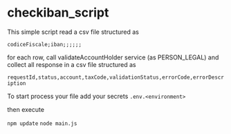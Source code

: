 # checkiban_script

This simple script read a csv file structured as 

``` codiceFiscale;iban;;;;;; ```

for each row, call validateAccountHolder service (as PERSON_LEGAL) and collect all response in a csv file structured as 

``` requestId,status,account,taxCode,validationStatus,errorCode,errorDescription ```


To start process your file add your secrets 
``` .env.<environment> ```

then execute

``` npm update ```
``` node main.js ```



